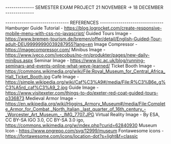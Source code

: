 -------------- SEMESTER EXAM PROJECT 21 NOVEMBER -> 18 DECEMBER --------------

------------------------------- REFERENCES -------------------------------
Hamburger Guide Tutorial - https://blog.logrocket.com/create-responsive-mobile-menu-with-css-no-javascript/
Guided Tours Image - https://www.bremen-tourism.de/bremen/offer/detail/English-Guided-Tour-adult-DEU99999990039287955?lang=en
Image Compressor - https://imagecompressor.com/
Minibus Image - https://www.iveco.com/ivecobus/no-nn/produkter/pages/new-daily-minibus.aspx
Seminar Image - https://www.jic.ac.uk/blog/running-seminars-and-events-online-what-weve-learned/
Ticket Booth Image - https://commons.wikimedia.org/wiki/File:Royal_Museum_for_Central_Africa_Hall_Ticket_Booth.jpg
Cafè Image - https://simple.wikipedia.org/wiki/Caf%C3%A9#/media/File:R%C3%B6e_g%C3%A5rd_caf%C3%A9_2.jpg
Guide Image - https://www.visitexeter.com/things-to-do/exeter-red-coat-guided-tours-p336873
Medieval Armor Image - https://en.wikipedia.org/wiki/Higgins_Armory_Museum#/media/File:Complete_Armor_for_Combat,_North_Italian,_last_quarter_of_16th_century_-_Worcester_Art_Museum_-_IMG_7707.JPG
Virtual Reality Image - By ESA, CC BY-SA IGO 3.0, CC BY-SA 3.0 igo, https://commons.wikimedia.org/w/index.php?curid=62840930
Museum Icon - https://www.pngrepo.com/svg/12999/museum
Fontawesome icons - https://fontawesome.com/icons/location-dot?s=light&f=classic